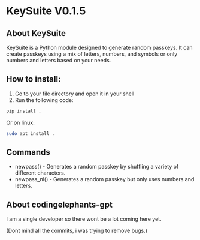 # KeySuite V0.1.5
## About KeySuite
KeySuite is a Python module designed to generate random passkeys.
It can create passkeys using a mix of letters, numbers, and symbols or only numbers and letters based on your needs.

## How to install:
1. Go to your file directory and open it in your shell
2. Run the following code:
```bash
pip install .
```
   Or on linux:
```bash
sudo apt install .
```
## Commands
- newpass() - Generates a random passkey by shuffling a variety of different characters.
- newpass_nl() - Generates a random passkey but only uses numbers and letters.


## About codingelephants-gpt
I am a single developer so there wont be a lot coming here yet.

(Dont mind all the commits, i was trying to remove bugs.)

